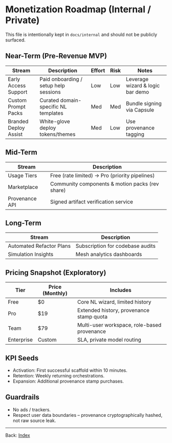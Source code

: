 # Monetization Roadmap (Internal / Private)

This file is intentionally kept in `docs/internal` and should not be publicly surfaced.

## Near-Term (Pre-Revenue MVP)

| Stream | Description | Effort | Risk | Notes |
|--------|-------------|--------|------|-------|
| Early Access Support | Paid onboarding / setup help sessions | Low | Low | Leverage wizard & logic bar demo |
| Custom Prompt Packs | Curated domain-specific NL templates | Med | Med | Bundle signing via Capsule |
| Branded Deploy Assist | White-glove deploy tokens/themes | Med | Low | Use provenance tagging |

## Mid-Term

| Stream | Description |
|--------|-------------|
| Usage Tiers | Free (rate limited) → Pro (priority pipelines) |
| Marketplace | Community components & motion packs (rev share) |
| Provenance API | Signed artifact verification service |

## Long-Term

| Stream | Description |
|--------|-------------|
| Automated Refactor Plans | Subscription for codebase audits |
| Simulation Insights | Mesh analytics dashboards |

## Pricing Snapshot (Exploratory)

| Tier | Price (Monthly) | Includes |
|------|-----------------|----------|
| Free | $0 | Core NL wizard, limited history |
| Pro | $19 | Extended history, provenance stamp quota |
| Team | $79 | Multi-user workspace, role-based provenance |
| Enterprise | Custom | SLA, private model routing |

## KPI Seeds

- Activation: First successful scaffold within 10 minutes.
- Retention: Weekly returning orchestrations.
- Expansion: Additional provenance stamp purchases.

## Guardrails

- No ads / trackers.
- Respect user data boundaries – provenance cryptographically hashed, not raw source leak.

---
Back: [Index](../index.md)
